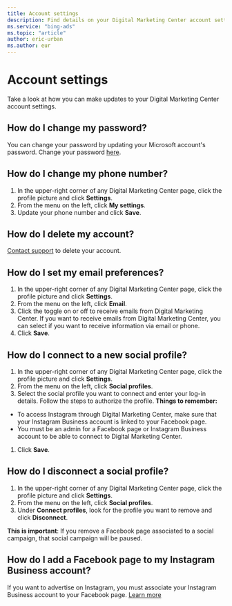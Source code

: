 ```yaml
---
title: Account settings
description: Find details on your Digital Marketing Center account settings.
ms.service: "bing-ads"
ms.topic: "article"
author: eric-urban
ms.author: eur
---
```


# Account settings

Take a look at how you can make updates to your Digital Marketing Center account settings.

## How do I change my password?
You can change your password by updating your Microsoft account's password. Change your password [here](https://go.microsoft.com/fwlink?LinkId=2111408).

## How do I change my phone number?
1. In the upper-right corner of any Digital Marketing Center page, click the profile picture and click **Settings**.
1. From the menu on the left, click **My settings**.
1. Update your phone number and click **Save**.

## How do I delete my account?
[Contact support](./hlp_DMC_Support.md) to delete your account.

## How do I set my email preferences?
1. In the upper-right corner of any Digital Marketing Center page, click the profile picture and click **Settings**.
1. From the menu on the left, click **Email**.
1. Click the toggle on or off to receive emails from Digital Marketing Center. If you want to receive emails from Digital Marketing Center, you can select if you want to receive information via email or phone.
1. Click **Save**.

## How do I connect to a new social profile?
1. In the upper-right corner of any Digital Marketing Center page, click the profile picture and click **Settings**.
1. From the menu on the left, click **Social profiles**.
1. Select the social profile you want to connect and enter your log-in details. Follow the steps to authorize the profile. 					 					**Things to remember:**					 
  - To access Instagram through Digital Marketing Center, make sure that your Instagram Business account is linked to your Facebook page.
  - You must be an admin for a Facebook page or Instagram Business account to be able to connect to Digital Marketing Center.

1. Click **Save**.

## How do I disconnect a social profile?
1. In the upper-right corner of any Digital Marketing Center page, click the profile picture and click **Settings**.
1. From the menu on the left, click **Social profiles**.
1. Under **Connect profiles**, look for the profile you want to remove and click **Disconnect**.

**This is important**: If you remove a Facebook page associated to a social campaign, that social campaign will be paused.
## How do I add a Facebook page to my Instagram Business account?
If you want to advertise on Instagram, you must associate your Instagram Business account to your Facebook page. [Learn more](https://go.microsoft.com/fwlink?LinkId=2110520)


